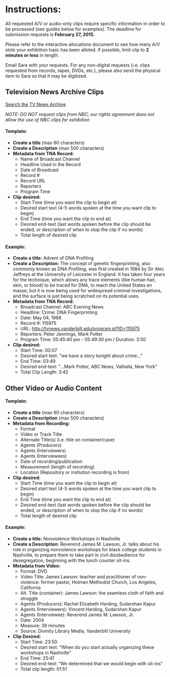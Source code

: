 # Instructions:
All requested A/V or audio-only clips require specific information in order to be processed (see guides below for examples). 
The deadline for submission requests is **February 27, 2015**.

Please refer to the interactive allocations document to see how many A/V slots your exhibition topic has been alloted. If possible, limit clip to 
**2 minutes or less** in length. 

Email Sara with your requests. For any non-digital requests (i.e. clips requested from records, tapes, DVDs, etc.), please also 
send the physical item to Sara so that it may be digitized.

## Television News Archive Clips
[Search the TV News Archive](http://tvnews.vanderbilt.edu/)

_NOTE: DO NOT request clips from NBC; our rights agreement does not allow the use of NBC clips for exhibition_

#### Template:
* **Create a title** (max 60 characters)
* **Create a Description** (max 500 characters)
* **Metadata from TNA Record:**
  * Name of Broadcast Channel
  * Headline Used in the Record
  * Date of Broadcast
  * Record #
  * Record URL
  * Reporters
  * Program Time
* **Clip desired:**
  * Start Time (time you want the clip to begin at)
  * Desired start text (4-5 words spoken at the time you want clip to begin)
  * End Time (time you want the clip to end at)
  * Desired end-text (last words spoken before the clip should be ended, or description of when to stop the clip if no words)
  * Total length of desired clip

#### Example:
* **Create a title:** Advent of DNA Profiling
* **Create a Description:** The concept of genetic fingerprinting, also commonly known as DNA Profiling, 
was first created in 1984 by Sir Alec Jeffreys at the University of Leicester in England. It has taken four years for the 
technique, which allows any trace elements (like human hair, skin, or blood) to be traced for DNA, to reach the United States 
en masse, but it is now being used for widespread criminal investigations, and the surface is just being scratched on its 
potential uses. 
* **Metadata from TNA Record:**
  * Broadcast Channel: ABC Evening News
  * Headline: Crime: DNA Fingerprinting
  * Date: May 04, 1988
  * Record #: 115975
  * URL: http://tvnews.vanderbilt.edu/program.pl?ID=115975
  * Reporters: Peter Jennings, Mark Potter
  * Program Time: 05:45:40 pm - 05:49:30 pm / Duration: 3:50
* **Clip desired:**
  * Start Time: 00:07
  * Desired start text: "we have a story tonight about crime..."
  * End Time: 03:49
  * Desired end-text: "...Mark Potter, ABC News, Valhalla, New York"
  * Total Clip Length: 3:42

## Other Video or Audio Content
#### Template:
* **Create a title** (max 60 characters)
* **Create a Description** (max 500 characters)
* **Metadata from Recording:**
  * Format
  * Video or Track Title
  * Alternate Title(s) (i.e. title on container/case)
  * Agents (Producers)
  * Agents (Interviewers)
  * Agents (Interviewees)
  * Date of recording/publication
  * Measurement (length of recording)
  * Location (Repository or instiution recording is from)
* **Clip desired:**
  * Start Time (time you want the clip to begin at)
  * Desired start text (4-5 words spoken at the time you want clip to begin)
  * End Time (time you want the clip to end at)
  * Desired end-text (last words spoken before the clip should be ended, or description of when to stop the clip if no words)
  * Total length of desired clip
  
#### Example:

* **Create a title:** Nonviolence Workshops in Nashville
* **Create a Description:** Reverend James M. Lawson, Jr. talks about his role in organizing nonviolence workshops 
for black college students in Nashville, to prepare them to take part in civil disobedience for desegregation, beginning with the lunch counter sit-ins.
* **Metadata from Video:**
  *	Format: DVD
  *	Video Title: James Lawson: teacher and practitioner of non-violence: former pastor, Holman Methodist Church, Los Angeles, California
  *	Alt. Title (container): James Lawson: the seamless cloth of faith and struggle
  *	Agents (Producers):  Rachel Elizabeth Harding, Sudarshan Kapur
  *	Agents (Interviewers): Vincent Harding, Sudarshan Kapur
  *	Agents (Interviewee): Reverend James M. Lawson, Jr.
  *	Date: 2004
  *	Measure: 39 minutes
  *	Source: Divinity Library Media, Vanderbilt University 
* **Clip Desired:**
  *	Start Time:  23:50
  *	Desired start text: “When do you start actually organizing these workshops in Nashville”
  *	End Time: 25:41
  *	Desired end-text: “We determined that we would begin with sit-ins”
  *	Total clip length: 01:51
